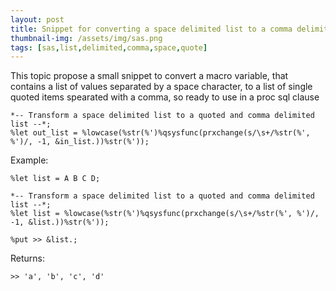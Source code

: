 ```yaml
---
layout: post
title: Snippet for converting a space delimited list to a comma delimited list
thumbnail-img: /assets/img/sas.png
tags: [sas,list,delimited,comma,space,quote]
---
```


This topic propose a small snippet to convert a macro variable, that contains a list of values separated by a space character, to a list of single quoted items spearated with a comma, so ready to use in a proc sql clause
```
*-- Transform a space delimited list to a quoted and comma delimited list --*;
%let out_list = %lowcase(%str(%')%qsysfunc(prxchange(s/\s+/%str(%', %')/, -1, &in_list.))%str(%'));
```

Example:
```
%let list = A B C D;

*-- Transform a space delimited list to a quoted and comma delimited list --*;
%let list = %lowcase(%str(%')%qsysfunc(prxchange(s/\s+/%str(%', %')/, -1, &list.))%str(%'));

%put >> &list.;
```

Returns:
```
>> 'a', 'b', 'c', 'd'
```

